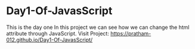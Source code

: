 # Day1-Of-JavasScript

This is the day one In this project we can see how we can change the html attribute through JavaScript.
Visit Project: https://pratham-012.github.io/Day1-Of-JavasScript/
